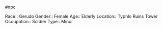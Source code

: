 #npc 

Race:: Gerudo
Gender:: Female
Age:: Elderly
Location:: Typhlo Ruins Tower
Occupation:: Soldier
Type:: Minor
